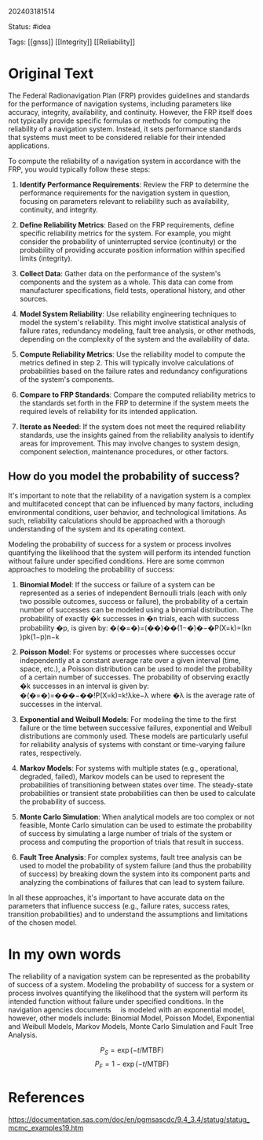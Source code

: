 202403181514

Status: #idea

Tags: [[gnss]] [[Integrity]] [[Reliability]]

# Original Text

The Federal Radionavigation Plan (FRP) provides guidelines and standards for the performance of navigation systems, including parameters like accuracy, integrity, availability, and continuity. However, the FRP itself does not typically provide specific formulas or methods for computing the reliability of a navigation system. Instead, it sets performance standards that systems must meet to be considered reliable for their intended applications.

To compute the reliability of a navigation system in accordance with the FRP, you would typically follow these steps:

1. **Identify Performance Requirements**: Review the FRP to determine the performance requirements for the navigation system in question, focusing on parameters relevant to reliability such as availability, continuity, and integrity.
    
2. **Define Reliability Metrics**: Based on the FRP requirements, define specific reliability metrics for the system. For example, you might consider the probability of uninterrupted service (continuity) or the probability of providing accurate position information within specified limits (integrity).
    
3. **Collect Data**: Gather data on the performance of the system's components and the system as a whole. This data can come from manufacturer specifications, field tests, operational history, and other sources.
    
4. **Model System Reliability**: Use reliability engineering techniques to model the system's reliability. This might involve statistical analysis of failure rates, redundancy modeling, fault tree analysis, or other methods, depending on the complexity of the system and the availability of data.
    
5. **Compute Reliability Metrics**: Use the reliability model to compute the metrics defined in step 2. This will typically involve calculations of probabilities based on the failure rates and redundancy configurations of the system's components.
    
6. **Compare to FRP Standards**: Compare the computed reliability metrics to the standards set forth in the FRP to determine if the system meets the required levels of reliability for its intended application.
    
7. **Iterate as Needed**: If the system does not meet the required reliability standards, use the insights gained from the reliability analysis to identify areas for improvement. This may involve changes to system design, component selection, maintenance procedures, or other factors.

## How do you model the probability of success?

It's important to note that the reliability of a navigation system is a complex and multifaceted concept that can be influenced by many factors, including environmental conditions, user behavior, and technological limitations. As such, reliability calculations should be approached with a thorough understanding of the system and its operating context.

Modeling the probability of success for a system or process involves quantifying the likelihood that the system will perform its intended function without failure under specified conditions. Here are some common approaches to modeling the probability of success:

1. **Binomial Model**: If the success or failure of a system can be represented as a series of independent Bernoulli trials (each with only two possible outcomes, success or failure), the probability of a certain number of successes can be modeled using a binomial distribution. The probability of exactly �k successes in �n trials, each with success probability �p, is given by: �(�=�)=(��)��(1−�)�−�P(X=k)=(kn​)pk(1−p)n−k
    
2. **Poisson Model**: For systems or processes where successes occur independently at a constant average rate over a given interval (time, space, etc.), a Poisson distribution can be used to model the probability of a certain number of successes. The probability of observing exactly �k successes in an interval is given by: �(�=�)=���−��!P(X=k)=k!λke−λ​ where �λ is the average rate of successes in the interval.
    
3. **Exponential and Weibull Models**: For modeling the time to the first failure or the time between successive failures, exponential and Weibull distributions are commonly used. These models are particularly useful for reliability analysis of systems with constant or time-varying failure rates, respectively.
    
4. **Markov Models**: For systems with multiple states (e.g., operational, degraded, failed), Markov models can be used to represent the probabilities of transitioning between states over time. The steady-state probabilities or transient state probabilities can then be used to calculate the probability of success.
    
5. **Monte Carlo Simulation**: When analytical models are too complex or not feasible, Monte Carlo simulation can be used to estimate the probability of success by simulating a large number of trials of the system or process and computing the proportion of trials that result in success.
    
6. **Fault Tree Analysis**: For complex systems, fault tree analysis can be used to model the probability of system failure (and thus the probability of success) by breaking down the system into its component parts and analyzing the combinations of failures that can lead to system failure.
    

In all these approaches, it's important to have accurate data on the parameters that influence success (e.g., failure rates, success rates, transition probabilities) and to understand the assumptions and limitations of the chosen model.

# In my own words

The reliability of a navigation system can be represented as the probability of success of a system. Modeling the probability of success for a system or process involves quantifying the likelihood that the system will perform its intended function without failure under specified conditions. In the navigation agencies documents     is modeled with an exponential model, however, other models include: Binomial Model, Poisson Model, Exponential and Weibull Models, Markov Models, Monte Carlo Simulation and Fault Tree Analysis.

$$P_S=\exp(-t/\textrm{MTBF})$$
$$P_F=1-\exp(-t/\textrm{MTBF})$$


# References

https://documentation.sas.com/doc/en/pgmsascdc/9.4_3.4/statug/statug_mcmc_examples19.htm